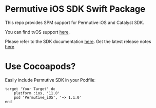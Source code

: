# Permutive iOS SDK Swift Package

This repo provides SPM support for Permutive iOS and Catalyst SDK.

You can find tvOS support [here](https://github.com/permutive-engineering/permutive-tvos-spm).

Please refer to the SDK documentation [here](https://developer.permutive.com/docs/ios).
Get the latest release notes [here](https://developer.permutive.com/docs/ios-release-notes).

# Use Cocoapods?

Easily include Permutive SDK in your Podfile:

```
target 'Your Target' do
    platform :ios, '11.0'
    pod 'Permutive_iOS', '~> 1.1.0'
end
```
